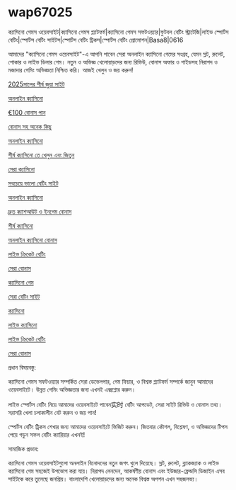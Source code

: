 # wap67025
ক্যাসিনো গেমস ওয়েবসাইট|ক্যাসিনো গেমস প্ল্যাটফর্ম|ক্যাসিনো গেমস সফটওয়্যার|ফুটবল বেটিং স্ট্রাটেজি|লাইভ স্পোর্টস বেটিং|স্পোর্টস বেটিং সাইটস|স্পোর্টস বেটিং ট্রিকস|স্পোর্টস বেটিং প্রোমোশন|Basa8|0616

আমাদের "ক্যাসিনো গেমস ওয়েবসাইট"-এ আপনি পাবেন সেরা অনলাইন ক্যাসিনো গেমের সংগ্রহ, যেমন স্লট, রুলেট, পোকার ও লাইভ ডিলার গেম। নতুন ও অভিজ্ঞ খেলোয়াড়দের জন্য রিভিউ, বোনাস অফার ও গাইডসহ নিরাপদ ও মজাদার গেমিং অভিজ্ঞতা নিশ্চিত করি। আজই খেলুন ও জয় করুন!

<a href="https://basa8now.com/">2025সালের শীর্ষ জুয়া সাইট</a>

<a href="https://basa8now.net/">অনলাইন ক্যাসিনো </a>

<a href="https://basa8pro.com/">€100 বোনাস পান</a>

<a href="https://basa8pro.net/">বোনাস সহ অনেক কিছু</a>

<a href="https://basa8vip.net/">অনলাইন ক্যাসিনো</a>

<a href="https://basa8us.net/">শীর্ষ ক্যাসিনো তে খেলুন এবং জিতুন</a>

<a href="https://basa8vip.com/">সেরা ক্যাসিনো</a>

<a href="https://basa8us.com/">সবচেয়ে ভালো বেটিং সাইট</a>

<a href="https://basa8sx.com/">অনলাইন ক্যাসিনো</a>

<a href="https://basa8sx.net/">দ্রুত ক্যাশআউট ও ইনগেম বোনাস</a>

<a href="https://basa8wap.net/">শীর্ষ ক্যাসিনো</a>

<a href="https://basa8wap.com/">অনলাইন ক্যাসিনো বোনাস</a>

<a href="https://basa8uk.com/">লাইভ ক্রিকেট বেটিং</a>

<a href="https://basa8uk.net/">সেরা বোনাস</a>

<a href="https://basa8pc.com/">ক্যাসিনো গেম</a>

<a href="https://basa8pc.net/">সেরা বেটিং সাইট</a>

<a href="https://basa8live.com/">ক্যাসিনো</a>

<a href="https://basa8live.net/">লাইভ ক্যাসিনো</a>

<a href="https://basa8uk.com/">লাইভ ক্রিকেট বেটিং</a>

<a href="https://basa8uk.net/">সেরা বোনাস</a>

প্রধান বিষয়বস্তু:

ক্যাসিনো গেমস সফটওয়্যার সম্পর্কিত সেরা ডেভেলপার, গেম ফিচার, ও বিশ্বস্ত প্ল্যাটফর্ম সম্পর্কে জানুন আমাদের ওয়েবসাইটে। উন্নত গেমিং অভিজ্ঞতার জন্য এখনই এক্সপ্লোর করুন।

লাইভ স্পোর্টস বেটিং নিয়ে আমাদের ওয়েবসাইটে পাবেন实时 বেটিং আপডেট, সেরা সাইট রিভিউ ও বোনাস তথ্য। সরাসরি খেলা চলাকালীন বেট করুন ও জয় পান!

স্পোর্টস বেটিং ট্রিকস শেখার জন্য আমাদের ওয়েবসাইটে ভিজিট করুন। জিতবার কৌশল, বিশ্লেষণ, ও অভিজ্ঞদের টিপস পেয়ে গড়ুন সফল বেটিং ক্যারিয়ার এখনই!

সামাজিক প্রভাব:

ক্যাসিনো গেমস ওয়েবসাইটগুলো অনলাইন বিনোদনের নতুন জগৎ খুলে দিয়েছে। স্লট, রুলেট, ব্ল্যাকজ্যাক ও লাইভ ক্যাসিনো গেম সহজেই উপভোগ করা যায়। নিরাপদ লেনদেন, আকর্ষণীয় বোনাস এবং ইউজার-ফ্রেন্ডলি ডিজাইন এসব সাইটকে করে তুলেছে জনপ্রিয়। বাংলাদেশি খেলোয়াড়দের জন্য অনেক বিশ্বস্ত অপশন এখন সহজলভ্য।
